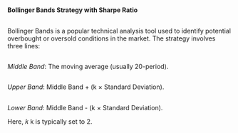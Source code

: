 #
**Bollinger Bands Strategy with Sharpe Ratio**
##
Bollinger Bands is a popular technical analysis tool used to identify potential overbought or oversold conditions in the market. The strategy involves three lines:
##
*Middle Band*: The moving average (usually 20-period).
##
*Upper Band*: Middle Band + (k × Standard Deviation).
##
*Lower Band*: Middle Band - (k × Standard Deviation).

Here, 
𝑘
k is typically set to 2.
